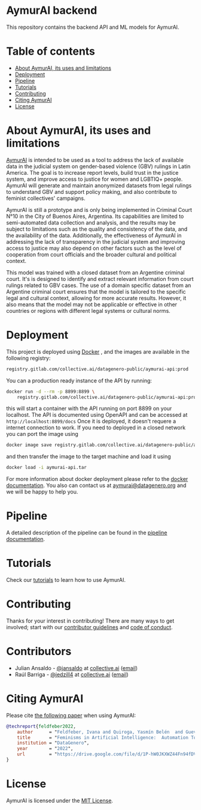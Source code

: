 AymurAI backend
===================
This repository contains the backend API and ML models for AymurAI.

# Table of contents
* [About AymurAI, its uses and limitations](#about-aymurai-its-uses-and-limitations)
* [Deployment](#deployment)
* [Pipeline](#pipeline)
* [Tutorials](#tutorials)
* [Contributing](#contributing)
* [Citing AymurAI](#citing-aymurai)
* [License](#license)


# About AymurAI, its uses and limitations

[AymurAI](https://www.aymurai.info) is intended to be used as a tool to address the lack of available data in the judicial system on gender-based violence (GBV) rulings in Latin America. The goal is to increase report levels, build trust in the justice system, and improve access to justice for women and LGBTIQ+ people. AymurAI will generate and maintain anonymized datasets from legal rulings to understand GBV and support policy making, and also contribute to feminist collectives' campaigns.

AymurAI is still a prototype and is only being implemented in Criminal Court N°10 in the City of Buenos Aires, Argentina. Its capabilities are limited to semi-automated data collection and analysis, and the results may be subject to limitations such as the quality and consistency of the data, and the availability of the data. Additionally, the effectiveness of AymurAI in addressing the lack of transparency in the judicial system and improving access to justice may also depend on other factors such as the level of cooperation from court officials and the broader cultural and political context.

This model was trained with a closed dataset from an Argentine criminal court. It's is designed to identify and extract relevant information from court rulings related to GBV cases. The use of a domain specific dataset from an Argentine criminal court ensures that the model is tailored to the specific legal and cultural context, allowing for more accurate results. However, it also means that the model may not be applicable or effective in other countries or regions with different legal systems or cultural norms.

# Deployment
This project is deployed using [Docker](https://www.docker.com/) , and the images are available in the following registry:
```bash
registry.gitlab.com/collective.ai/datagenero-public/aymurai-api:prod
```
You can a production ready instance of the API by running:
```bash
docker run -d --rm -p 8899:8899 \
    registry.gitlab.com/collective.ai/datagenero-public/aymurai-api:prod
```
this will start a container with the API running on port 8899 on your localhost. The API is documented using OpenAPI and can be accessed at `http://localhost:8899/docs`
Once it is deployed, it doesn't requere a internet connection to work. If you need to deployed in a closed network you can port the image using
```bash
docker image save registry.gitlab.com/collective.ai/datagenero-public/aymurai-api:prod -o aymurai-api.tar
```
and then transfer the image to the target machine and load it using
```bash
docker load -i aymurai-api.tar
```
For more information about docker deployment please refer to the [docker documentation](https://docs.docker.com/).
You also can contact us at aymurai@datagenero.org and we will be happy to help you.

# Pipeline
A detailed description of the pipeline can be found in the [pipeline documentation](docs/pipeline/README.md).


# Tutorials
Check our [tutorials](tutorials/GET_STARTED.md) to learn how to use AymurAI.


# Contributing
Thanks for your interest in contributing! There are many ways to get involved; start with our [contributor guidelines](docs/CONTRIBUTING.md) and [code of conduct](docs/CODE_OF_CONDUCT.md).

# Contributors
* Julian Ansaldo - [@jansaldo](https://github.com/jansaldo) at [collective.ai](https://collectiveai.io) ([email](julian@collectiveai.io))
* Raúl Barriga - [@jedzill4](https://github.com/jedzill4) at [collective.ai](https://collectiveai.io) ([email](r@collectiveai.io))


# Citing AymurAI
Please cite [the following paper](https://drive.google.com/file/d/1P-hW0JKXWZ44Fn94fDVIxQRTExkK6m4Y/view) when using AymurAI:

```bibtex
@techreport{feldfeber2022,
    author      = "Feldfeber, Ivana and Quiroga, Yasmín Belén  and Guevara, Clarissa  and Ciolfi Felice, Marianela",
    title       = "Feminisms in Artificial Intelligence:  Automation Tools towards a Feminist Judiciary Reform in Argentina and Mexico",
    institution = "DataGenero",
    year        = "2022",
    url         = "https://drive.google.com/file/d/1P-hW0JKXWZ44Fn94fDVIxQRTExkK6m4Y/view"
}
```

# License
AymurAI is licensed under the [MIT License](LICENSE.md).

